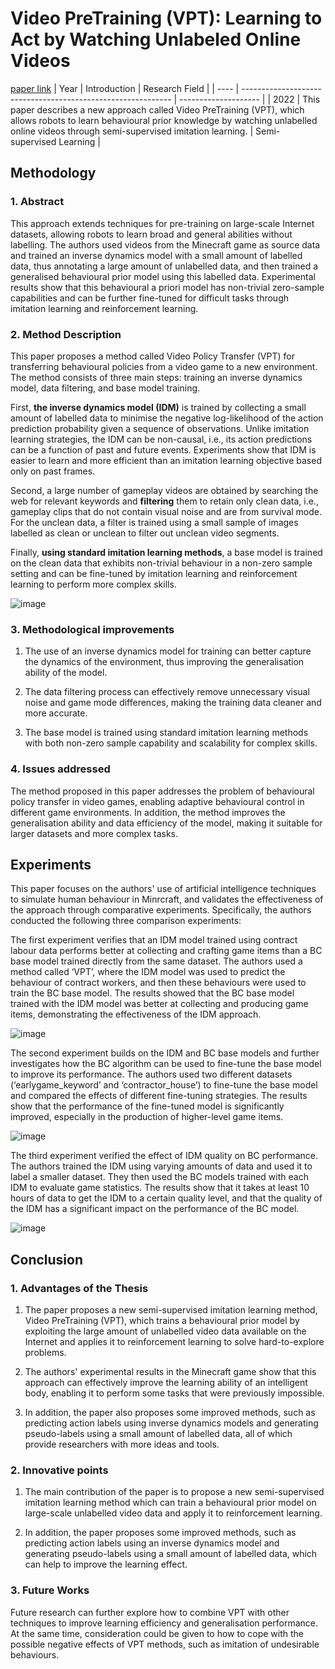 # Video PreTraining (VPT): Learning to Act by Watching Unlabeled Online Videos
[paper link](https://arxiv.org/pdf/2206.11795) 
| Year | Introduction                                                         | Research Field                 |
| ---- | ------------------------------------------------------------ | -------------------- |
| 2022 | This paper describes a new approach called Video PreTraining (VPT), which allows robots to learn behavioural prior knowledge by watching unlabelled online videos through semi-supervised imitation learning.          |  Semi-supervised  Learning       |

## Methodology

### 1. Abstract
This approach extends techniques for pre-training on large-scale Internet datasets, allowing robots to learn broad and general abilities without labelling. The authors used videos from the Minecraft game as source data and trained an inverse dynamics model with a small amount of labelled data, thus annotating a large amount of unlabelled data, and then trained a generalised behavioural prior model using this labelled data. Experimental results show that this behavioural a priori model has non-trivial zero-sample capabilities and can be further fine-tuned for difficult tasks through imitation learning and reinforcement learning.

### 2. Method Description 
This paper proposes a method called Video Policy Transfer (VPT) for transferring behavioural policies from a video game to a new environment. The method consists of three main steps: training an inverse dynamics model, data filtering, and base model training.

First, **the inverse dynamics model (IDM)** is trained by collecting a small amount of labelled data to minimise the negative log-likelihood of the action prediction probability given a sequence of observations. Unlike imitation learning strategies, the IDM can be non-causal, i.e., its action predictions can be a function of past and future events. Experiments show that IDM is easier to learn and more efficient than an imitation learning objective based only on past frames.

Second, a large number of gameplay videos are obtained by searching the web for relevant keywords and **filtering** them to retain only clean data, i.e., gameplay clips that do not contain visual noise and are from survival mode. For the unclean data, a filter is trained using a small sample of images labelled as clean or unclean to filter out unclean video segments.

Finally, **using standard imitation learning methods**, a base model is trained on the clean data that exhibits non-trivial behaviour in a non-zero sample setting and can be fine-tuned by imitation learning and reinforcement learning to perform more complex skills.

![image](https://github.com/user-attachments/assets/0396cd67-fc5a-4e99-a1d4-d599eb45ba03)

### 3. Methodological improvements
  1. The use of an inverse dynamics model for training can better capture the dynamics of the environment, thus improving the generalisation ability of the model.
  
  2. The data filtering process can effectively remove unnecessary visual noise and game mode differences, making the training data cleaner and more accurate.
  
  3. The base model is trained using standard imitation learning methods with both non-zero sample capability and scalability for complex skills.

### 4. Issues addressed 
The method proposed in this paper addresses the problem of behavioural policy transfer in video games, enabling adaptive behavioural control in different game environments. In addition, the method improves the generalisation ability and data efficiency of the model, making it suitable for larger datasets and more complex tasks.

## Experiments
This paper focuses on the authors' use of artificial intelligence techniques to simulate human behaviour in Minrcraft, and validates the effectiveness of the approach through comparative experiments. Specifically, the authors conducted the following three comparison experiments:

The first experiment verifies that an IDM model trained using contract labour data performs better at collecting and crafting game items than a BC base model trained directly from the same dataset. The authors used a method called ‘VPT’, where the IDM model was used to predict the behaviour of contract workers, and then these behaviours were used to train the BC base model. The results showed that the BC base model trained with the IDM model was better at collecting and producing game items, demonstrating the effectiveness of the IDM approach.

![image](https://github.com/user-attachments/assets/bddac5d8-8706-4af6-9068-f87bcfa49784)

The second experiment builds on the IDM and BC base models and further investigates how the BC algorithm can be used to fine-tune the base model to improve its performance. The authors used two different datasets (‘earlygame_keyword’ and ‘contractor_house’) to fine-tune the base model and compared the effects of different fine-tuning strategies. The results show that the performance of the fine-tuned model is significantly improved, especially in the production of higher-level game items.

![image](https://github.com/user-attachments/assets/d77b0b52-7091-4304-81d4-19f548df829f)

The third experiment verified the effect of IDM quality on BC performance. The authors trained the IDM using varying amounts of data and used it to label a smaller dataset. They then used the BC models trained with each IDM to evaluate game statistics. The results show that it takes at least 10 hours of data to get the IDM to a certain quality level, and that the quality of the IDM has a significant impact on the performance of the BC model.

 ![image](https://github.com/user-attachments/assets/f16083f5-0611-4b8c-a036-ae66cdc5d28e)

## Conclusion

### 1. Advantages of the Thesis
  1. The paper proposes a new semi-supervised imitation learning method, Video PreTraining (VPT), which trains a behavioural prior model by exploiting the large amount of unlabelled video data available on the Internet and applies it to reinforcement learning to solve hard-to-explore problems.
  
  2. The authors' experimental results in the Minecraft game show that this approach can effectively improve the learning ability of an intelligent body, enabling it to perform some tasks that were previously impossible.
  
  3. In addition, the paper also proposes some improved methods, such as predicting action labels using inverse dynamics models and generating pseudo-labels using a small amount of labelled data, all of which provide researchers with more ideas and tools.

### 2. Innovative points
  1. The main contribution of the paper is to propose a new semi-supervised imitation learning method which can train a behavioural prior model on large-scale unlabelled video data and apply it to reinforcement learning.
  
  2. In addition, the paper proposes some improved methods, such as predicting action labels using an inverse dynamics model and generating pseudo-labels using a small amount of labelled data, which can help to improve the learning effect.

### 3. Future Works
Future research can further explore how to combine VPT with other techniques to improve learning efficiency and generalisation performance. At the same time, consideration could be given to how to cope with the possible negative effects of VPT methods, such as imitation of undesirable behaviours.  


